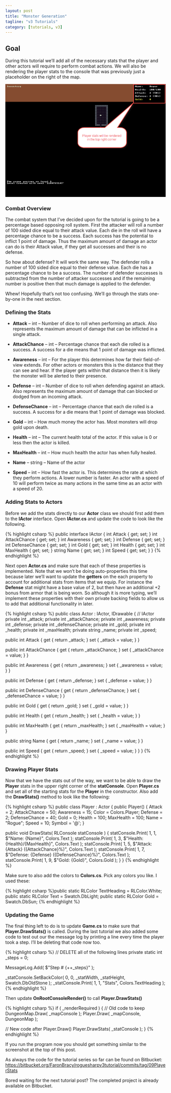 ```yaml
---
layout: post
title: "Monster Generation"
tagline: "v3 Tutorials"
category: [tutorials, v3]
---
```

## Goal

During this tutorial we’ll add all of the necessary stats that the player and other actors will require to perform combat actions. We will also be rendering the player stats to the console that was previously just a placeholder on the right of the map.

![alt text](/img/drawstats.png "A console with playerstats rendered in the top right corner")

### Combat Overview

The combat system that I’ve decided upon for the tutorial is going to be a percentage based opposing roll system. First the attacker will roll a number of 100 sided dice equal to their attack value. Each die in the roll will have a percentage chance to be a success. Each success has the potential to inflict 1 point of damage. Thus the maximum amount of damage an actor can do is their Attack value, if they get all successes and their is no defense.

So how about defense? It will work the same way. The defender rolls a number of 100 sided dice equal to their defense value. Each die has a percentage chance to be a success. The number of defender successes is subtracted from the number of attacker successes and if the remaining number is positive then that much damage is applied to the defender.

Whew! Hopefully that’s not too confusing. We’ll go through the stats one-by-one in the next section.

### Defining the Stats

* **Attack** – int – Number of dice to roll when performing an attack. Also represents the maximum amount of damage that can be inflicted in a single attack.

* **AttackChance** – int – Percentage chance that each die rolled is a success. A success for a die means that 1 point of damage was inflicted.

* **Awareness** – int – For the player this determines how far their field-of-view extends. For other actors or monsters this is the distance that they can see and hear. If the player gets within that distance then it is likely the monster will be alerted to their presence.

* **Defense** – int – Number of dice to roll when defending against an attack. Also represents the maximum amount of damage that can blocked or dodged from an incoming attack.

* **DefenseChance** – int – Percentage chance that each die rolled is a success. A success for a die means that 1 point of damage was blocked.

* **Gold** – int – How much money the actor has. Most monsters will drop gold upon death.

* **Health** – int – The current health total of the actor. If this value is 0 or less then the actor is killed.

* **MaxHealth** – int – How much health the actor has when fully healed.

* **Name** – string – Name of the actor

* **Speed** – int – How fast the actor is. This determines the rate at which they perform actions. A lower number is faster. An actor with a speed of 10 will perform twice as many actions in the same time as an actor with a speed of 20.

### Adding Stats to Actors

Before we add the stats directly to our **Actor** class we should first add them to the **IActor** interface. Open **IActor.cs** and update the code to look like the following.

{% highlight csharp %}
public interface IActor
{
  int Attack { get; set; }
  int AttackChance { get; set; }
  int Awareness { get; set; }
  int Defense { get; set; }
  int DefenseChance { get; set; }
  int Gold { get; set; }
  int Health { get; set; }
  int MaxHealth { get; set; }
  string Name { get; set; }
  int Speed { get; set; }
}
{% endhighlight %}

Next open **Actor.cs** and make sure that each of these properties is implemented. Note that we won’t be doing auto-properties this time because later we’ll want to update the **getters** on the each property to account for additional stats from items that we equip. For instance the **Defense** stat might have a base value of 2, but then have an additional +2 bonus from armor that is being worn. So although it is more typing, we’ll implement these properties with their own private backing fields to allow us to add that additional functionality in later.

{% highlight csharp %}
public class Actor : IActor, IDrawable
{
  // IActor
  private int _attack;
  private int _attackChance;
  private int _awareness;
  private int _defense;
  private int _defenseChance;
  private int _gold;
  private int _health;
  private int _maxHealth;
  private string _name;
  private int _speed;

  public int Attack
  {
    get
    {
      return _attack;
    }
    set
    {
      _attack = value;
    }
  }

  public int AttackChance
  {
    get
    {
      return _attackChance;
    }
    set
    {
      _attackChance = value;
    }
  }

  public int Awareness
  {
    get
    {
      return _awareness;
    }
    set
    {
      _awareness = value;
    }
  }

  public int Defense
  {
    get
    {
      return _defense;
    }
    set
    {
      _defense = value;
    }
  }

  public int DefenseChance
  {
    get
    {
      return _defenseChance;
    }
    set
    {
      _defenseChance = value;
    }
  }

  public int Gold
  {
    get
    {
      return _gold;
    }
    set
    {
      _gold = value;
    }
  }

  public int Health
  {
    get
    {
      return _health;
    }
    set
    {
      _health = value;
    }
  }

  public int MaxHealth
  {
    get
    {
      return _maxHealth;
    }
    set
    {
      _maxHealth = value;
    }
  }

  public string Name
  {
    get
    {
      return _name;
    }
    set
    {
      _name = value;
    }
  }

  public int Speed
  {
    get
    {
      return _speed;
    }
    set
    {
      _speed = value;
    }
  }
}
{% endhighlight %}

### Drawing Player Stats

Now that we have the stats out of the way, we want to be able to draw the **Player** stats in the upper right corner of the **statConsole**. Open **Player.cs** and set all of the starting stats for the **Player** in the constructor. Also add the **DrawStats()** method to look like the following:

{% highlight csharp %}
public class Player : Actor
{
  public Player()
  {
    Attack = 2;
    AttackChance = 50;
    Awareness = 15;
    Color = Colors.Player;
    Defense = 2;
    DefenseChance = 40;
    Gold = 0;
    Health = 100;
    MaxHealth = 100;
    Name = "Rogue";
    Speed = 10;
    Symbol = '@';
  }

  public void DrawStats( RLConsole statConsole )
  {
    statConsole.Print( 1, 1, $"Name:    {Name}", Colors.Text );
    statConsole.Print( 1, 3, $"Health:  {Health}/{MaxHealth}", Colors.Text );
    statConsole.Print( 1, 5, $"Attack:  {Attack} ({AttackChance}%)", Colors.Text );
    statConsole.Print( 1, 7, $"Defense: {Defense} ({DefenseChance}%)", Colors.Text );
    statConsole.Print( 1, 9, $"Gold:    {Gold}", Colors.Gold );
  }
}
{% endhighlight %}

Make sure to also add the colors to **Colors.cs**. Pick any colors you like. I used these:

{% highlight csharp %}public static RLColor TextHeading = RLColor.White;
public static RLColor Text = Swatch.DbLight;
public static RLColor Gold = Swatch.DbSun;
{% endhighlight %}

### Updating the Game

The final thing left to do is to update **Game.cs** to make sure that **Player.DrawStats()** is called. During the last tutorial we also added some code to test out our the message log by printing a line every time the player took a step. I’ll be deleting that code now too.

{% highlight csharp %}
// DELETE all of the following lines
private static int _steps = 0;

MessageLog.Add( $"Step # {++_steps}" );

_statConsole.SetBackColor( 0, 0, _statWidth, _statHeight, Swatch.DbOldStone );
_statConsole.Print( 1, 1, "Stats", Colors.TextHeading );
{% endhighlight %}

Then update **OnRootConsoleRender()** to call **Player.DrawStats()**

{% highlight csharp %}
if ( _renderRequired )
{
  // Old code to keep
  DungeonMap.Draw( _mapConsole );
  Player.Draw( _mapConsole, DungeonMap );

  // New code after Player.Draw()
  Player.DrawStats( _statConsole );
}
{% endhighlight %}

If you run the program now you should get something similar to the screenshot at the top of this post.

As always the code for the tutorial series so far can be found on Bitbucket:
https://bitbucket.org/FaronBracy/roguesharpv3tutorial/commits/tag/09PlayerStats

Bored waiting for the next tutorial post? The completed project is already available on Bitbucket.
